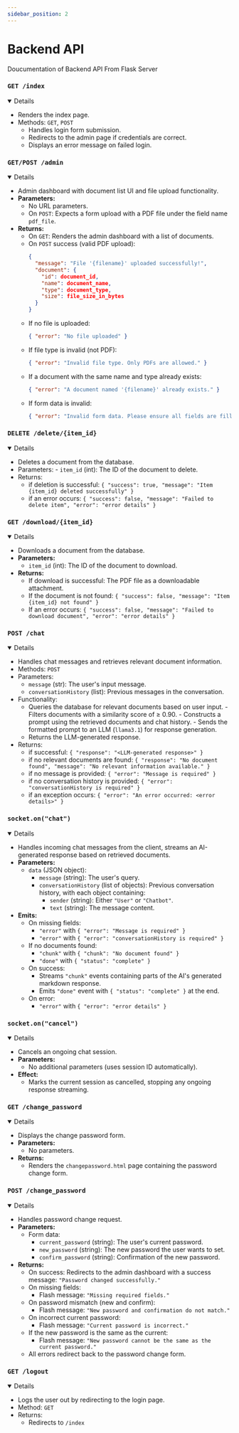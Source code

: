 ```yaml
---
sidebar_position: 2
---
```


<!--Overview Section-->
# Backend API 

Doucumentation of Backend API From Flask Server

### `GET /index`
<details open="True"> 

- Renders the index page. 
- Methods: `GET`, `POST` 
    - Handles login form submission. 
	- Redirects to the admin page if credentials are correct. 
	- Displays an error message on failed login. 

</details> 


### `GET/POST /admin`
<details open="true"> 
	
- Admin dashboard with document list UI and file upload functionality.
- **Parameters:** 
  - No URL parameters.
  - On `POST`: Expects a form upload with a PDF file under the field name `pdf_file`.
- **Returns:** 
  - On `GET`: Renders the admin dashboard with a list of documents.
  - On `POST` success (valid PDF upload): 
    ```json
    {
      "message": "File '{filename}' uploaded successfully!",
      "document": {
        "id": document_id,
        "name": document_name,
        "type": document_type,
        "size": file_size_in_bytes
      }
    }
    ```
  - If no file is uploaded: 
    ```json
    { "error": "No file uploaded" }
    ```
  - If file type is invalid (not PDF): 
    ```json
    { "error": "Invalid file type. Only PDFs are allowed." }
    ```
  - If a document with the same name and type already exists:
    ```json
    { "error": "A document named '{filename}' already exists." }
    ```
  - If form data is invalid:
    ```json
    { "error": "Invalid form data. Please ensure all fields are filled correctly." }
    ```

</details>

### `DELETE /delete/{item_id}`
<details open="True"> 
	
- Deletes a document from the database. 
- Parameters: - `item_id` (int): The ID of the document to delete. 
- Returns: 
  - if deletion is successful: `{ "success": true, "message": "Item {item_id} deleted successfully" }` 
  - if an error occurs:  `{ "success": false, "message": "Failed to delete item", "error": "error details" }`
 
</details>

### `GET /download/{item_id}`
<details open="true"> 
	
- Downloads a document from the database.
- **Parameters:** 
  - `item_id` (int): The ID of the document to download.
- **Returns:** 
  - If download is successful: The PDF file as a downloadable attachment.
  - If the document is not found: `{ "success": false, "message": "Item {item_id} not found" }`
  - If an error occurs: `{ "success": false, "message": "Failed to download document", "error": "error details" }`
 
</details>


### `POST /chat`
<details open="True"> 
	
- Handles chat messages and retrieves relevant document information. 
- Methods: `POST` 
- Parameters:
  - `message` (str): The user's input message. 
  - `conversationHistory` (list): Previous messages in the conversation. 
- Functionality: 
	- Queries the database for relevant documents based on user input. - Filters documents with a similarity score of ≥ 0.90. - Constructs a prompt using the retrieved documents and chat history. - Sends the formatted prompt to an LLM (`llama3.1`) for response generation. 
    - Returns the LLM-generated response. 
- Returns: 
   - if successful: `{ "response": "<LLM-generated response>" }` 
   - if no relevant documents are found: `{ "response": "No document found", "message": "No relevant information available." }`  
   - if no message is provided: `{ "error": "Message is required" }` 
   - if no conversation history is provided: `{ "error": "conversationHistory is required" }` 
   - if an exception occurs: `{ "error": "An error occurred: <error details>" }`


### `socket.on("chat")`
<details open="true"> 
	
- Handles incoming chat messages from the client, streams an AI-generated response based on retrieved documents.
- **Parameters:** 
  - `data` (JSON object):
    - `message` (string): The user's query.
    - `conversationHistory` (list of objects): Previous conversation history, with each object containing:
      - `sender` (string): Either `"User"` or `"Chatbot"`.
      - `text` (string): The message content.
- **Emits:** 
  - On missing fields:
    - `"error"` with `{ "error": "Message is required" }`
    - `"error"` with `{ "error": "conversationHistory is required" }`
  - If no documents found:
    - `"chunk"` with `{ "chunk": "No document found" }`
    - `"done"` with `{ "status": "complete" }`
  - On success:
    - Streams `"chunk"` events containing parts of the AI's generated markdown response.
    - Emits `"done"` event with `{ "status": "complete" }` at the end.
  - On error:
    - `"error"` with `{ "error": "error details" }`

</details>

### `socket.on("cancel")`
<details open="true"> 
	
- Cancels an ongoing chat session.
- **Parameters:** 
  - No additional parameters (uses session ID automatically).
- **Effect:** 
  - Marks the current session as cancelled, stopping any ongoing response streaming.

</details>


### `GET /change_password`
<details open="true"> 
	
- Displays the change password form.
- **Parameters:** 
  - No parameters.
- **Returns:** 
  - Renders the `changepassword.html` page containing the password change form.

</details>

### `POST /change_password`
<details open="true"> 
	
- Handles password change request.
- **Parameters:** 
  - Form data:
    - `current_password` (string): The user's current password.
    - `new_password` (string): The new password the user wants to set.
    - `confirm_password` (string): Confirmation of the new password.
- **Returns:** 
  - On success: Redirects to the admin dashboard with a success message: `"Password changed successfully."`
  - On missing fields:
    - Flash message: `"Missing required fields."`
  - On password mismatch (new and confirm):
    - Flash message: `"New password and confirmation do not match."`
  - On incorrect current password:
    - Flash message: `"Current password is incorrect."`
  - If the new password is the same as the current:
    - Flash message: `"New password cannot be the same as the current password."`
  - All errors redirect back to the password change form.

</details>

</details>
		
### `GET /logout`
<details open="True"> 
	
- Logs the user out by redirecting to the login page. 
- Method: `GET` 
- Returns:
  - Redirects to `/index`
 
</details>
